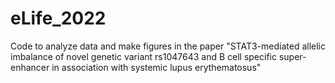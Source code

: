 # eLife_2022
Code to analyze data and make figures in the paper "STAT3-mediated allelic imbalance of novel genetic variant 
rs1047643 and B cell specific super-enhancer in association with systemic lupus erythematosus"
